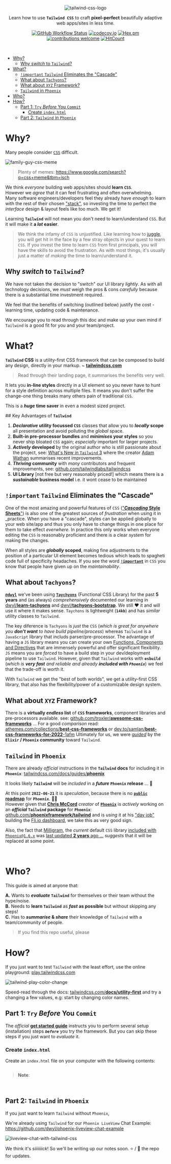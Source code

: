 <div align="center">

![tailwind-css-logo](https://user-images.githubusercontent.com/194400/174442927-3476e0a5-eca7-43fd-b68c-5a3f3248e1f8.svg)

Learn how to use **`Tailwind CSS`** 
to craft 
**pixel-perfect**
beautifully adaptive 
web apps/sites
in less time.

[![GitHub Workflow Status](https://img.shields.io/github/workflow/status/dwyl/learn-tailwind/Elixir%20CI?label=build&style=flat-square)](https://github.com/dwyl/learn-tailwind/actions/workflows/ci.yml)
[![codecov.io](https://img.shields.io/codecov/c/github/dwyl/learn-tailwind/main.svg?style=flat-square)](http://codecov.io/github/dwyl/learn-tailwind?branch=main)
[![Hex.pm](https://img.shields.io/hexpm/v/phoenix?color=brightgreen&style=flat-square)](https://hex.pm/packages/phoenix)
[![contributions welcome](https://img.shields.io/badge/contributions-welcome-brightgreen.svg?style=flat-square)](https://github.com/dwyl/learn-tailwind/issues)
[![HitCount](http://hits.dwyl.com/dwyl/learn-tailwind.svg)](http://hits.dwyl.com/dwyl/learn-tailwind)


</div>
<br />

- [Why?](#why)
  - [Why _switch_ to `Tailwind`?](#why-switch-to-tailwind)
- [What?](#what)
  - [`!important` `Tailwind` Eliminates the "Cascade"](#important-tailwind-eliminates-the-cascade)
  - [What about `Tachyons`?](#what-about-tachyons)
  - [What about `XYZ` Framework?](#what-about-xyz-framework)
  - [`Tailwind` in `Phoenix`](#tailwind-in-phoenix)
- [Who?](#who)
- [How?](#how)
  - [Part 1: `Try` _Before_ You `Commit`](#part-1-try-before-you-commit)
    - [Create `index.html`](#create-indexhtml)
  - [Part 2: `Tailwind` in `Phoenix`](#part-2-tailwind-in-phoenix)


# Why?

Many people consider 
[`CSS`](https://developer.mozilla.org/en-US/docs/Learn/CSS/First_steps/What_is_CSS)
difficult.

![family-guy-css-meme](https://user-images.githubusercontent.com/194400/174753363-aa63871c-97a0-456f-a24c-0c8c1b834602.gif)

> Plenty of memes:
> https://www.google.com/search?q=css+meme&tbm=isch

We think _everyone_ building web apps/sites
should **learn `CSS`**. <br />
However we _agree_ that it can feel frustrating 
and often overwhelming. <br />
Many software engineers/developers
feel they already have _enough_ to learn
with the rest of their chosen 
["stack"](https://github.com/dwyl/technology-stack),
so investing the time 
to perfect the _interface_ design & layout 
feels like too much.
We get it!


Learning **`Tailwind`** 
will not mean 
you don't need to learn/understand `CSS`.
But it will make it 
**a _lot_ easier**.


> We think the infamy of `CSS` is unjustified.
Like learning how to 
[juggle](https://en.wikipedia.org/wiki/Juggling),
you will get hit in the face 
by a few stray objects
in your quest to learn `CSS`.
If you invest the time 
to learn `CSS` from first principals,
you will have the skills
to avoid the frustration.
> As with most things,
it's usually just a matter of _making_ the time 
to learn/understand it.



## Why _switch_ to `Tailwind`? 

We have not taken the decision to "switch"
our UI library _lightly_.
As with all technology decisions,
we _must_ weigh the pros & cons _carefully_
because there is a substantial time investment required.

We feel that the benefits of switching
(outlined below)
justify the cost -
learning time, updating code & maintenance.

We encourage you to read through this doc
and make up your own mind
if `Tailwind` is a good fit 
for you and your team/project.

# What?

**`Tailwind` CSS** 
is a utility-first CSS framework 
that can be composed to build any design, 
directly in your markup. ~
[**tailwindcss.com**](https://tailwindcss.com/)

> Read through their landing page,
> it summarises the benefits very well.

It lets you **in-line styles** 
directly in a UI element
so you never have to hunt 
for a style definition across multiple files.
It means you don't suffer 
the change-one thing 
breaks many others pain
of traditional `CSS`.

This is a **_huge_ time saver** in even a modest sized project.


## Key Advantages of **`Tailwind`**

1. **_Declarative_ utility focussed `CSS`** classes
   that allow you to **_locally_ scope** 
   all presentation
   and avoid polluting the _global_ space.
2. **Built-in pre-processor bundles** 
   and **_minimises_ your styles**
   so you never ship bloated `CSS` again; 
   _especially_ important for larger projects.
3. **_Actively_ developed** by the original author 
   who is still passionate about the project,
   see: 
   [What's New in `Tailwind` 3](https://www.youtube.com/watch?v=nOQyWbPO2Ds&t=137s&ab_channel=TailwindLabs)
   where the creator 
   [Adam Wathan](https://adamwathan.me) 
   summarises recent improvements.
4. **_Thriving_ community** with _many_ contributors 
   and frequent improvements, 
   see: [github.com/tailwindlabs/tailwindcss](https://github.com/tailwindlabs/tailwindcss)
5. **UI Library** [not free but very reasonably priced!]
   which means there is a **_sustainable_ business model** 
   i.e. it wont cease to be maintained

## `!important` `Tailwind` Eliminates the "Cascade"

One of the most amazing and powerful features 
of `CSS` 
(["**_Cascading_ Style Sheets**"](https://en.wikipedia.org/wiki/CSS))
is also one of the greatest sources 
of _frustration_ when using it in _practice.
When you have a "cascade",
styles can be applied globally 
to your web site/app
and thus you only have to change 
things in one place
for them to take effect _everwhere_.
In practice this only works when 
everyone editing the `CSS` 
is reasonably proficient 
and there is a clear _system_
for making the changes.

When all styles are **_globally_ scoped**,
making fine adjustments to the position
of a particular UI element becomes tedious
which leads to spagheti code 
full of specificity headaches.
If you see the word
[**`!important`**](https://developer.mozilla.org/en-US/docs/Web/CSS/Specificity)
in `CSS` you know that
people have given up
on the _maintainability_.


## What about `Tachyons`?

[**`@dwyl`**](https://github.com/dwyl/learn-tachyons/issues/1)
we've been using 
[**`Taychyons`**](https://github.com/tachyons-css/tachyons/#docs)
(Functional CSS Library)
for the past **5 years**
and (as always) 
_comprehensively_
documented our learning in
[dwyl/**learn-tachyons**](https://github.com/dwyl/learn-tachyons)
and 
[dwyl/**tachyons-bootstrap**](https://github.com/dwyl/tachyons-bootstrap).
We still ❤️ it and will use it where it makes sense.
`Taychons` is lightweight (**`14kb`**)
and has _similar_ utility classes to `Tailwind`.

The key diference is `Tachyons` is _just_ the `CSS` 
(_which is great for anywhere 
you **don't want** to have 
build pipeline/process_)
whereas `Tailwind` is a `JavaScript` library
that includs parser/pre-processor.
The advantage of having a `JS` library
means you can create your own
[Functions, Components and Directives](https://tailwindcss.com/docs/functions-and-directives)
that are immensely powerful 
and offer significant flexibility.
`JS` means you are _forced_ 
to have a build step in your dev/deployment pipeline
to use `Tailwind`.
However, given that `Tailwind` works with **`esbuild`** 
(_which is **very fast** and reliable 
and already **included with `Phoenix`**_)
we feel that the trade-off is worth it. 

With `Tailwind` we get the "best of both worlds",
we get a utility-first CSS library,
that also has the flexibility/power 
of a customizable design system.


## What about `XYZ` Framework?

There is a **virtually _endless_ list**
of **`CSS` frameworks**, 
component libraries and pre-processors available.
see: 
[github.com/troxler/**awesome-css-frameworks**](https://github.com/troxler/awesome-css-frameworks) 
...
For a good _comparison_
read:
[athemes.com/collections/**best-css-frameworks**](https://athemes.com/collections/best-css-frameworks/)
or
[dev.to/samlan/**best-css-frameworks-for-2022**-1afm](https://dev.to/samlan/best-css-frameworks-for-2022-1afm)
Ultimately for us, 
we were 
[_guided_](https://github.com/dwyl/technology-stack/issues/94) 
by the 
**`Elixir` / `Phoenix` community** toward `Tailwind`.


## `Tailwind` in `Phoenix`

There are already _official_ instructions 
in the **`Tailwind` docs** for including it in **`Phoenix`**:
[tailwindcss.com/docs/guides/**phoenix**](https://tailwindcss.com/docs/guides/phoenix)

It looks likely **`Tailwind`** will be _included_
in a **_future_ `Phoenix` release** ... 🔮 <br />

At this point **`2022-06-21`** it is _speculation_,
because there is no 
[**`public` roadmap**](https://github.com/dwyl/product-roadmap)
for **`Phoenix`**. 🤷‍♀️ <br />
However given that 
[**Chris McCord**](https://github.com/chrismccord)
_creator_ of 
[**`Phoenix`**](https://www.phoenixframework.org/)
is _actively_
working on an **_official_
`Tailwind` package** for **`Phoenix`**:
[github.com/**phoenixframework/tailwind**](https://github.com/phoenixframework/tailwind)
and is _using_ it at his 
["day job"](https://github.com/dwyl/learn-devops/issues/72#issuecomment-917442712)
building the 
[Fli.io dashboard](https://github.com/dwyl/technology-stack/issues/87#issuecomment-1161649391),
we take this as very good sign.

Also, the fact that 
[Milligram](https://github.com/milligram/milligram),
the _current_ default `CSS` library
[included with `Phoenix@1.6.x`](https://github.com/phoenixframework/phoenix/blob/e0991bb3eea1fd397a898bc2640e3efd72b065c0/installer/templates/phx_static/phoenix.css#L5)
was 
[last updated **2 years** ago ...](https://github.com/dwyl/technology-stack/issues/94#issue-1261227465)
_suggests_ that it will be replaced at some point.

<br />


# Who?

This guide is aimed at anyone
that:

**A.** Wants to **_evaluate_ `Tailwind`** for themselves
or their team without the hype/noise. <br />
**B.** Needs to **learn `Tailwind`**
as **_fast_ as possible**
but without skipping any steps! <br />
**C.** Has to **_summarise_ & _share_**
their knowledge of `Tailwind`
with a team/community of people.

> If you find this repo useful,
please 

# How? 

If you just want to test
`Tailwind` with the least effort,
use the online playground:
[play.tailwindcss.com](https://play.tailwindcss.com/)

![tailwind-play-color-change](https://user-images.githubusercontent.com/194400/174629457-cda42165-8242-4f04-afe1-8d7c75da6c2b.gif)


Speed-read through the docs: 
[tailwindcss.com/**docs/utility-first**](https://tailwindcss.com/docs/utility-first)
and try a changing a few values,
e.g: start by changing color names.

## Part 1: `Try` _Before_ You `Commit` 

The _official_
[**get started guide**](https://tailwindcss.com/docs/installation)
instructs you to perform several setup (installation) steps 
***`before`***
you try the framework. 
But you can skip these steps
if you just want to _evaluate_ it.

### Create `index.html`

Create an `index.html` file 
on your computer 
with the following contents:

```html

```

> **Note**: 


<br />

## Part 2: `Tailwind` in `Phoenix`



If you just want to learn `Tailwind` without `Phoenix`,






We're already using `Tailwind` for our `Phoenix LiveView` Chat Example:
https://github.com/dwyl/phoenix-liveview-chat-example

![liveview-chat-with-tailwind-css](https://user-images.githubusercontent.com/194400/174119023-bb83f5f4-867c-4bfa-a005-26b39c700137.gif)

We think it's _siiiiiiick_!
So we'll be writing up our notes soon.
⭐ / 👀 the repo for updates. 
